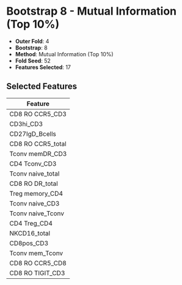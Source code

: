 # Bootstrap 8 - Mutual Information (Top 10%)

- **Outer Fold**: 4
- **Bootstrap**: 8
- **Method**: Mutual Information (Top 10%)
- **Fold Seed**: 52
- **Features Selected**: 17

## Selected Features

| Feature |
|---------|
| CD8 RO CCR5_CD3 |
| CD3hi_CD3 |
| CD27IgD_Bcells |
| CD8 RO CCR5_total |
| Tconv memDR_CD3 |
| CD4 Tconv_CD3 |
| Tconv naive_total |
| CD8 RO DR_total |
| Treg memory_CD4 |
| Tconv naive_CD3 |
| Tconv naive_Tconv |
| CD4 Treg_CD4 |
| NKCD16_total |
| CD8pos_CD3 |
| Tconv mem_Tconv |
| CD8 RO CCR5_CD8 |
| CD8 RO TIGIT_CD3 |
